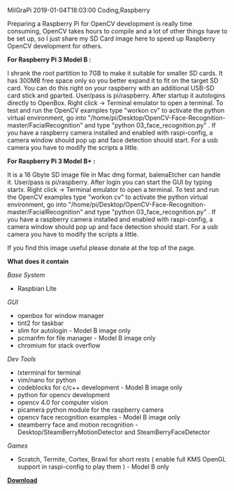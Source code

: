 MilGraPi
2019-01-04T18:03:00
Coding,Raspberry

Preparing a Raspberry Pi for OpenCV development is really time consuming, OpenCV takes hours to compile and a lot of other things have to be set up, so I just share my SD Card image here to speed up Raspberry OpenCV development for others. 

**For Raspberry Pi 3 Model B :**

I shrank the root partition to 7GB to make it suitable for smaller SD cards. It has 300MB free space only so you better expand it to fit on the target SD card. You can do this right on your raspberry with an additional USB-SD card stick and gparted. User/pass is pi/raspberry.
After startup it autologins directly to OpenBox. Right click -> Terminal emulator to open a terminal. To test and run the OpenCV examples type "workon cv" to activate the python virtual environment, go into "/home/pi/Desktop/OpenCV-Face-Recognition-master/FacialRecognition" and type "python 03_face_recognition.py" . If you have a raspberry camera installed and enabled with raspi-config, a camera window should pop up and face detection should start. For a usb camera you have to modify the scripts a little.

**For Raspberry Pi 3 Model B+ :**

It is a 16 Gbyte SD image file in Mac dmg format, balenaEtcher can handle it.
User/pass is pi/raspberry.
After login you can start the GUI by typing startx. Right click -> Terminal emulator to open a terminal. To test and run the OpenCV examples type "workon cv" to activate the python virtual environment, go into "/home/pi/Desktop/OpenCV-Face-Recognition-master/FacialRecognition" and type "python 03_face_recognition.py" . If you have a raspberry camera installed and enabled with raspi-config, a camera window should pop up and face detection should start. For a usb camera you have to modify the scripts a little.

If you find this image useful please donate at the top of the page.

**What does it contain**

*Base System*

* Raspbian Lite

*GUI*

* openbox for window manager  
* tint2 for taskbar  
* slim for autologin  - Model B image only
* pcmanfm for file manager - Model B image only
* chromium for stack overflow

*Dev Tools*

* lxterminal for terminal
* vim/nano for python
* codeblocks for c/c++ development  - Model B image only
* python for opencv development  
* opencv 4.0 for computer vision  
* picamera python module for the raspberry camera  
* opencv face recognition examples - Model B image only
* steamberry face and motion recognition - Desktop/SteamBerryMotionDetector and SteamBerryFaceDetector  

*Games*

* Scratch, Termite, Cortex, Brawl for short rests ( enable full KMS OpenGL support in raspi-config to play them )  - Model B only

**<a href="downloads/milgrapi" target="_blank">Download</a>**